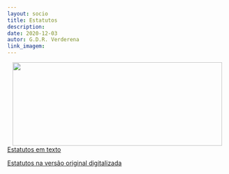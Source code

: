 ```yaml
---
layout: socio
title: Estatutos
description: 
date: 2020-12-03
autor: G.D.R. Verderena
link_imagem: 
---
```


<img width=480 height=191
src="https://commedida.weebly.com/uploads/7/3/4/1/73418257/1463488861.png" align=left hspace=12 >


<a
href="https://drive.google.com/file/d/1Vo-2IWjxUy8lYmOCV-BAXUqMgwb1uhYx/view?usp=sharing">Estatutos
em texto</a>

<a
href="https://drive.google.com/file/d/10EhEG_vLzlM_gCFJCFy0Q2tQAJttQZMw/view?usp=sharing">Estatutos
na versão original digitalizada</a>
